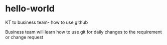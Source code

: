 # hello-world
KT to business team- how to use github

Business team will learn how to use git for daily changes to the requirement or change request
